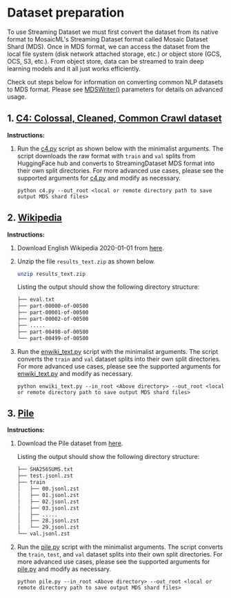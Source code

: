 # Dataset preparation

To use Streaming Dataset we must first convert the dataset from its native format to MosaicML's Streaming Dataset format called Mosaic Dataset Shard (MDS). Once in MDS format, we can access the dataset from the local file system (disk network attached storage, etc.) or object store (GCS, OCS, S3, etc.).  From object store, data can be streamed to train deep learning models and it all just works efficiently.

Check out steps below for information on converting common NLP datasets to MDS format.  Please see [MDSWriter()](https://streaming.docs.mosaicml.com/en/latest/api_reference/generated/streaming.MDSWriter.html) parameters for details on advanced usage.


## 1. [C4: Colossal, Cleaned, Common Crawl dataset](https://huggingface.co/datasets/c4)

**Instructions:**

1. Run the [c4.py](c4.py) script as shown below with the minimalist arguments. The script downloads the raw format with `train` and `val` splits from HuggingFace hub and converts to StreamingDataset MDS format into their own split directories. For more advanced use cases, please see the supported arguments for [c4.py](c4.py) and modify as necessary.
    <!--pytest.mark.skip-->
    ```
    python c4.py --out_root <local or remote directory path to save output MDS shard files>
    ```

## 2. [Wikipedia](https://huggingface.co/datasets/wikipedia)

**Instructions:**

1. Download English Wikipedia 2020-01-01 from [here](https://drive.google.com/drive/folders/1cywmDnAsrP5-2vsr8GDc6QUc7VWe-M3v).
2. Unzip the file `results_text.zip` as shown below.
    <!--pytest.mark.skip-->
    ```bash
    unzip results_text.zip
    ```

    Listing the output should show the following directory structure:
    <!--pytest.mark.skip-->
    ```bash
    ├── eval.txt
    ├── part-00000-of-00500
    ├── part-00001-of-00500
    ├── part-00002-of-00500
    ├── .....
    ├── part-00498-of-00500
    └── part-00499-of-00500
    ```

3. Run the [enwiki_text.py](enwiki_text.py) script with the minimalist arguments. The script converts the `train` and `val` dataset splits into their own split directories. For more advanced use cases, please see the supported arguments for [enwiki_text.py](enwiki_text.py) and modify as necessary.
    <!--pytest.mark.skip-->
    ```
    python enwiki_text.py --in_root <Above directory> --out_root <local or remote directory path to save output MDS shard files>
    ```

## 3. [Pile](https://pile.eleuther.ai/)

**Instructions:**
1. Download the Pile dataset from [here](https://the-eye.eu/public/AI/pile/).

   Listing the output should show the following directory structure:
    <!--pytest.mark.skip-->
    ```bash
    ├── SHA256SUMS.txt
    ├── test.jsonl.zst
    ├── train
    │   ├── 00.jsonl.zst
    │   ├── 01.jsonl.zst
    │   ├── 02.jsonl.zst
    │   ├── 03.jsonl.zst
    │   ├── .....
    │   ├── 28.jsonl.zst
    │   └── 29.jsonl.zst
    └── val.jsonl.zst
    ```

2. Run the [pile.py](pile.py) script with the minimalist arguments. The script converts the `train`, `test`, and `val` dataset splits into their own split directories. For more advanced use cases, please see the supported arguments for [pile.py](pile.py) and modify as necessary.

    <!--pytest.mark.skip-->
    ```
    python pile.py --in_root <Above directory> --out_root <local or remote directory path to save output MDS shard files>
    ```
